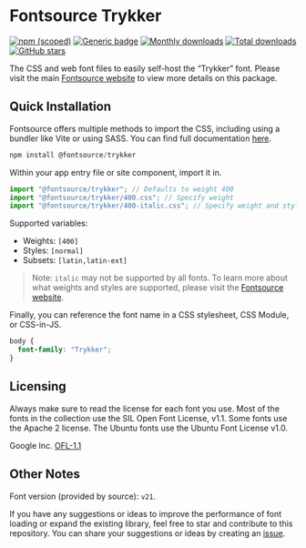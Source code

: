 # Fontsource Trykker

[![npm (scoped)](https://img.shields.io/npm/v/@fontsource/trykker?color=brightgreen)](https://www.npmjs.com/package/@fontsource/trykker) [![Generic badge](https://img.shields.io/badge/fontsource-passing-brightgreen)](https://github.com/fontsource/fontsource) [![Monthly downloads](https://badgen.net/npm/dm/@fontsource/trykker)](https://github.com/fontsource/fontsource) [![Total downloads](https://badgen.net/npm/dt/@fontsource/trykker)](https://github.com/fontsource/fontsource) [![GitHub stars](https://img.shields.io/github/stars/fontsource/fontsource.svg?style=social&label=Star)](https://github.com/fontsource/fontsource/stargazers)

The CSS and web font files to easily self-host the “Trykker” font. Please visit the main [Fontsource website](https://fontsource.org/fonts/trykker) to view more details on this package.

## Quick Installation

Fontsource offers multiple methods to import the CSS, including using a bundler like Vite or using SASS. You can find full documentation [here](https://fontsource.org/docs/getting-started/introduction).

```javascript
npm install @fontsource/trykker
```

Within your app entry file or site component, import it in.

```javascript
import "@fontsource/trykker"; // Defaults to weight 400
import "@fontsource/trykker/400.css"; // Specify weight
import "@fontsource/trykker/400-italic.css"; // Specify weight and style
```

Supported variables:
- Weights: `[400]`
- Styles: `[normal]`
- Subsets: `[latin,latin-ext]`

> Note: `italic` may not be supported by all fonts. To learn more about what weights and styles are supported, please visit the [Fontsource website](https://fontsource.org/fonts/trykker).

Finally, you can reference the font name in a CSS stylesheet, CSS Module, or CSS-in-JS.

```css
body {
  font-family: "Trykker";
}
```

## Licensing
Always make sure to read the license for each font you use. Most of the fonts in the collection use the SIL Open Font License, v1.1. Some fonts use the Apache 2 license. The Ubuntu fonts use the Ubuntu Font License v1.0.

Google Inc.
[OFL-1.1](http://scripts.sil.org/OFL)

## Other Notes
Font version (provided by source): `v21`.

If you have any suggestions or ideas to improve the performance of font loading or expand the existing library, feel free to star and contribute to this repository. You can share your suggestions or ideas by creating an [issue](https://github.com/fontsource/fontsource/issues).